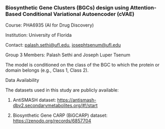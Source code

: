 ### Biosynthetic Gene Clusters (BGCs) design using Attention-Based Conditional Variational Autoencoder (cVAE)

Course: PHA6935 (AI for Drug Discovery)

Institution: University of Florida

Contact: palash.sethi@ufl.edu, josephtsenum@ufl.edu

Group 3 Members: Palash Sethi and Joseph Luper Tsenum

The model is conditioned on the class of the BGC to which the protein or domain belongs (e.g., Class 1, Class 2).

Data Availability

The datasets used in this study are publicly available:

1. AntiSMASH dataset: https://antismash-dbv2.secondarymetabolites.org/#!/start
   
2. Biosynthetic Gene CARP (BiGCARP) dataset: https://zenodo.org/records/6857704

